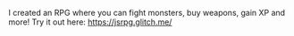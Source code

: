 I created an RPG where you can fight monsters, buy weapons, gain XP and more! Try it out here: https://jsrpg.glitch.me/
